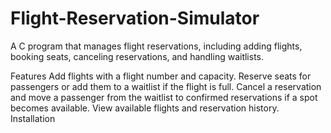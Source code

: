 # Flight-Reservation-Simulator
A C program that manages flight reservations, including adding flights, booking seats, canceling reservations, and handling waitlists.

Features
Add flights with a flight number and capacity.
Reserve seats for passengers or add them to a waitlist if the flight is full.
Cancel a reservation and move a passenger from the waitlist to confirmed reservations if a spot becomes available.
View available flights and reservation history.
Installation